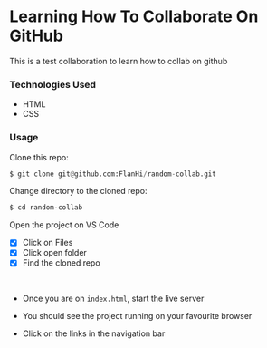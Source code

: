 # Learning How To Collaborate On GitHub

This is a test collaboration to learn how to collab on github

### Technologies Used

- HTML
- CSS

### Usage

Clone this repo:

```python
$ git clone git@github.com:FlanHi/random-collab.git
```

Change directory to the cloned repo:

```python
$ cd random-collab
```

Open the project on VS Code

- [x] Click on Files
- [x] Click open folder
- [x] Find the cloned repo

<br>

- Once you are on `index.html`, start the live server

- You should see the project running on your favourite browser

- Click on the links in the navigation bar

